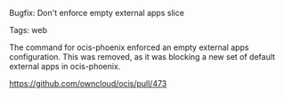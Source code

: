Bugfix: Don't enforce empty external apps slice

Tags: web

The command for ocis-phoenix enforced an empty external apps configuration. This was removed, as it was blocking a new set of default external apps in ocis-phoenix.

https://github.com/owncloud/ocis/pull/473
